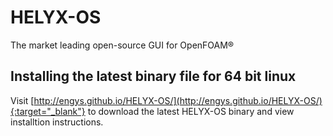 # HELYX-OS
The market leading open-source GUI for OpenFOAM®

## Installing the latest binary file for 64 bit linux
Visit [http://engys.github.io/HELYX-OS/](http://engys.github.io/HELYX-OS/){:target="_blank"} to download the latest HELYX-OS binary and view installtion instructions. 
